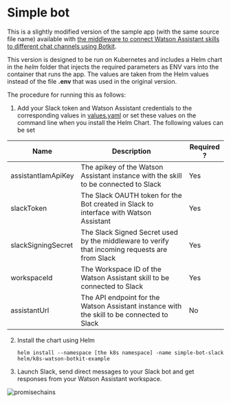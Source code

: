 # Simple bot

This is a slightly modified version of the sample app (with the same source file  name) available with [the middleware to connect  Watson Assistant skills to different chat channels using Botkit](https://github.com/watson-developer-cloud/botkit-middleware).

This version is designed to be run on Kubernetes and includes a Helm chart in the *helm* folder that injects the required parameters as ENV vars into the container that runs the app. The values are taken from  the Helm values instead of the file **.env** that was used in the original version.

The procedure for running this as follows:

1. Add your Slack token and Watson Assistant credentials to the corresponding values in [values.yaml](docs/chart/values.yaml) or set these values on the command line when you install the Helm Chart. The following values can be set

  | Name          | Description | Required ? |
  | ------------- | ----------- | ---------- |
  | assistantIamApiKey | The apikey of the Watson Assistant instance with the skill to be connected to Slack | Yes |
  | slackToken | The Slack OAUTH token for the Bot created in Slack to interface with Watson Assistant | Yes |
  | slackSigningSecret | The Slack Signed Secret used by the middleware to verify that incoming requests are from Slack | Yes |
  | workspaceId | The Workspace ID of the Watson Assistant  skill to be connected to Slack | Yes |
  | assistantUrl | The API endpoint for the Watson Assistant instance with the skill to be connected to Slack | No |


2. Install the chart using Helm

    ```
    helm install --namespace [the k8s namespace] -name simple-bot-slack helm/k8s-watson-botkit-example
    ```

3. Launch Slack, send direct messages to your Slack bot and get responses from your Watson Assistant workspace.

![promisechains](https://cloud.githubusercontent.com/assets/5727607/19366644/fe122c2a-9165-11e6-9728-b18a5d9e1198.gif)
